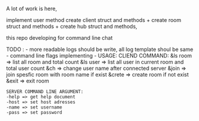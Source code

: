 A lot of work is here,

implement user method
create client struct and methods +
create room struct and methods +
create hub struct and methods,

this repo developing for command line chat

TODO : 
    - more readable logs should be write, all log template shoul be same
    - command line flags implementing
    - 
USAGE:
    CLIEND COMMAND:
    &ls room => list all room and total count
    &ls user => list all user in current room and total user count
    &ch <string> => change user name after connected server
    &join <string> => join spesfic room with room name if exist
    &crete <string> => create room if not exist
    &exit => exit room 

    SERVER COMMAND LINE ARGUMENT:
    -help => get help document
    -host => set host adresses
    -name => set username 
    -pass => set password